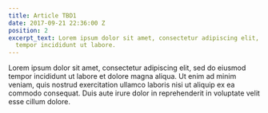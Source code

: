 ```yaml
---
title: Article TBD1
date: 2017-09-21 22:36:00 Z
position: 2
excerpt_text: Lorem ipsum dolor sit amet, consectetur adipiscing elit, sed do eiusmod
  tempor incididunt ut labore.
---
```


Lorem ipsum dolor sit amet, consectetur adipiscing elit, sed do eiusmod tempor incididunt ut labore et dolore magna aliqua. Ut enim ad minim veniam, quis nostrud exercitation ullamco laboris nisi ut aliquip ex ea commodo consequat. Duis aute irure dolor in reprehenderit in voluptate velit esse cillum dolore.